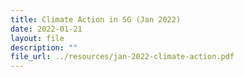 ```yaml
---
title: Climate Action in SG (Jan 2022)
date: 2022-01-21
layout: file
description: ""
file_url: ../resources/jan-2022-climate-action.pdf
---
```






